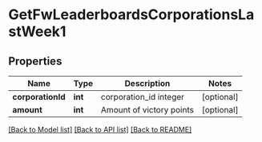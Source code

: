 # GetFwLeaderboardsCorporationsLastWeek1

## Properties
Name | Type | Description | Notes
------------ | ------------- | ------------- | -------------
**corporationId** | **int** | corporation_id integer | [optional] 
**amount** | **int** | Amount of victory points | [optional] 

[[Back to Model list]](../README.md#documentation-for-models) [[Back to API list]](../README.md#documentation-for-api-endpoints) [[Back to README]](../README.md)


